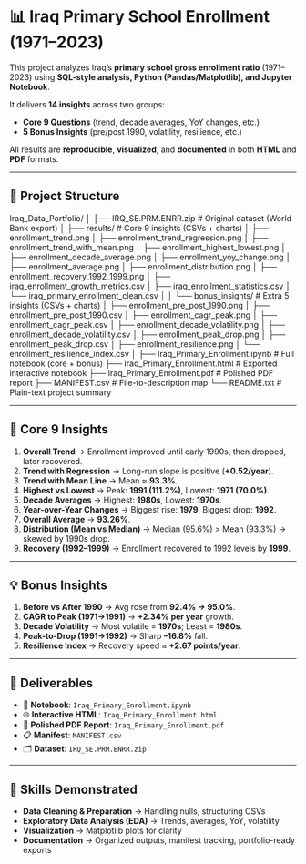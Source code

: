 # 📊 Iraq Primary School Enrollment (1971–2023)

This project analyzes Iraq’s **primary school gross enrollment ratio** (1971–2023) using **SQL-style analysis, Python (Pandas/Matplotlib), and Jupyter Notebook**.

It delivers **14 insights** across two groups:
- **Core 9 Questions** (trend, decade averages, YoY changes, etc.)
- **5 Bonus Insights** (pre/post 1990, volatility, resilience, etc.)

All results are **reproducible**, **visualized**, and **documented** in both **HTML** and **PDF** formats.

---

## 📂 Project Structure

Iraq_Data_Portfolio/
│
├── IRQ_SE.PRM.ENRR.zip                      # Original dataset (World Bank export)
│
├── results/                                 # Core 9 insights (CSVs + charts)
│   ├── enrollment_trend.png
│   ├── enrollment_trend_regression.png
│   ├── enrollment_trend_with_mean.png
│   ├── enrollment_highest_lowest.png
│   ├── enrollment_decade_average.png
│   ├── enrollment_yoy_change.png
│   ├── enrollment_average.png
│   ├── enrollment_distribution.png
│   ├── enrollment_recovery_1992_1999.png
│   ├── iraq_enrollment_growth_metrics.csv
│   ├── iraq_enrollment_statistics.csv
│   └── iraq_primary_enrollment_clean.csv
│
│   └── bonus_insights/                      # Extra 5 insights (CSVs + charts)
│       ├── enrollment_pre_post_1990.png
│       ├── enrollment_pre_post_1990.csv
│       ├── enrollment_cagr_peak.png
│       ├── enrollment_cagr_peak.csv
│       ├── enrollment_decade_volatility.png
│       ├── enrollment_decade_volatility.csv
│       ├── enrollment_peak_drop.png
│       ├── enrollment_peak_drop.csv
│       ├── enrollment_resilience.png
│       └── enrollment_resilience_index.csv
│
├── Iraq_Primary_Enrollment.ipynb            # Full notebook (core + bonus)
├── Iraq_Primary_Enrollment.html             # Exported interactive notebook
├── Iraq_Primary_Enrollment.pdf              # Polished PDF report
├── MANIFEST.csv                             # File-to-description map
└── README.txt                               # Plain-text project summary

---

## 🔎 Core 9 Insights

1. **Overall Trend** → Enrollment improved until early 1990s, then dropped, later recovered.
2. **Trend with Regression** → Long-run slope is positive (**+0.52/year**).
3. **Trend with Mean Line** → Mean ≈ **93.3%**.
4. **Highest vs Lowest** → Peak: **1991 (111.2%)**, Lowest: **1971 (70.0%)**.
5. **Decade Averages** → Highest: **1980s**, Lowest: **1970s**.
6. **Year-over-Year Changes** → Biggest rise: **1979**, Biggest drop: **1992**.
7. **Overall Average** → **93.26%**.
8. **Distribution (Mean vs Median)** → Median (95.6%) > Mean (93.3%) → skewed by 1990s drop.
9. **Recovery (1992–1999)** → Enrollment recovered to 1992 levels by **1999**.

---

## 💡 Bonus Insights

1. **Before vs After 1990** → Avg rose from **92.4% → 95.0%**.
2. **CAGR to Peak (1971→1991)** → **+2.34% per year** growth.
3. **Decade Volatility** → Most volatile = **1970s**; Least = **1980s**.
4. **Peak-to-Drop (1991→1992)** → Sharp **–16.8%** fall.
5. **Resilience Index** → Recovery speed ≈ **+2.67 points/year**.

---

## 📑 Deliverables

- 📓 **Notebook**: `Iraq_Primary_Enrollment.ipynb`
- 🌐 **Interactive HTML**: `Iraq_Primary_Enrollment.html`
- 📄 **Polished PDF Report**: `Iraq_Primary_Enrollment.pdf`
- 📋 **Manifest**: `MANIFEST.csv`
- 🗂️ **Dataset**: `IRQ_SE.PRM.ENRR.zip`

---

## 🚀 Skills Demonstrated

- **Data Cleaning & Preparation** → Handling nulls, structuring CSVs
- **Exploratory Data Analysis (EDA)** → Trends, averages, YoY, volatility
- **Visualization** → Matplotlib plots for clarity
- **Documentation** → Organized outputs, manifest tracking, portfolio-ready exports
